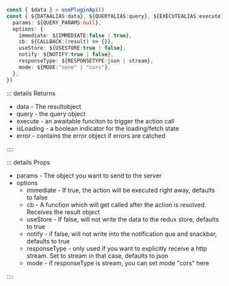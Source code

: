 ```typescript
const { $data } = usePluginApi()
const { ${DATAALIAS:data}, ${QUERYALIAS:query}, ${EXECUTEALIAS:execute}, ${ISLOADINGALIAS:isLoading},${ERRORALIAS:error} } = $data.${DATATYPE:user}.${ROUTENAME:getAll}({
  params: ${QUERY_PARAMS:null},
  options: {
    immediate: ${IMMEDIATE:false | true},
    cb: ${CALLBACK:(result) => {}},
    useStore: ${USESTORE:true | false},
    notify: ${NOTIFY:true | false},
    responseType: ${RESPONSETYPE:json | stream},
    mode: ${MODE:"none" | "cors"},
  },
})
```

::: details Returns

- data - The resultobject
- query - the query object
- execute - an awaitable funciton to trigger the action call
- isLoading - a boolean indicator for the loading/fetch state
- error - contains the error object if errors are catched

::::

::: details Props

- params - The object you want to send to the server
- options
  - immediate - If true, the action will be executed right away, defaults to false
  - cb - A function which will get called after the action is resolved. Receives the result object
  - useStore - If false, will not write the data to the redux store, defaults to true
  - notify - if false, will not write into the notification que and snackbar, defaults to true
  - responseType - only used if you want to explicitly receive a http stream. Set to stream in that case, defaults to json
  - mode - if responseType is stream, you can set mode "cors" here

::::
